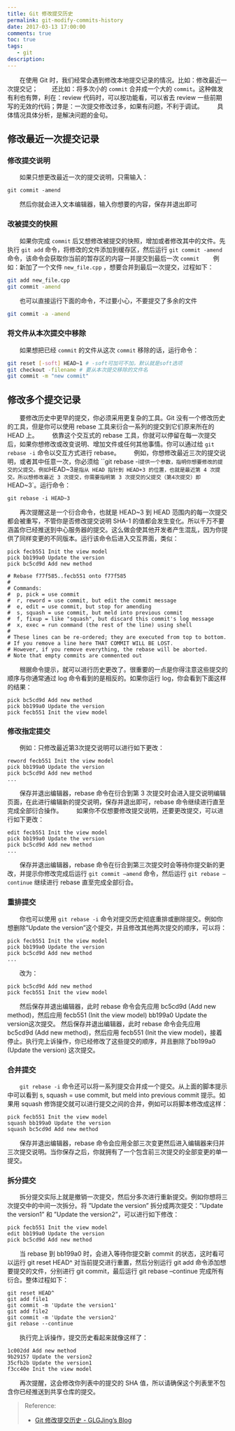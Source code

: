 ```yaml
---
title: Git 修改提交历史
permalink: git-modify-commits-history
date: 2017-03-13 17:00:00
comments: true
toc: true
tags: 
   - git
description: 
---
```


&emsp;&emsp;在使用 Git 时，我们经常会遇到修改本地提交记录的情况。比如：修改最近一次提交记；
&emsp;&emsp;还比如：将多次小的 `commit` 合并成一个大的 `commit`。这种做发有利也有弊，利在：review 代码时，可以按功能看，可以省去 review 一些前期写的无效的代码；弊是：一次提交修改过多，如果有问题，不利于调试。
&emsp;&emsp;具体情况具体分析，是解决问题的金句。
 
## 修改最近一次提交记录
### 修改提交说明
&emsp;&emsp;如果只想更改最近一次的提交说明，只需输入：
```
git commit -amend
```
&emsp;&emsp;然后你就会进入文本编辑器，输入你想要的内容，保存并退出即可

### 改被提交的快照
&emsp;&emsp;如果你完成 `commit` 后又想修改被提交的快照，增加或者修改其中的文件。先执行 `git add` 命令，将修改的文件添加到缓存区，然后运行 `git commit -amend` 命令，该命令会获取你当前的暂存区的内容一并提交到最后一次 `commit`
&emsp;&emsp;例如：新加了一个文件 `new_file.cpp` ，想要合并到最后一次提交，过程如下：
``` bash
git add new_file.cpp
git commit -amend
```
&emsp;&emsp;也可以直接运行下面的命令，不过要小心，不要提交了多余的文件
``` bash
git commit -a -amend
```
### 将文件从本次提交中移除
&emsp;&emsp;如果想把已经 `commit` 的文件从这次 `commit` 移除的话，运行命令：
``` bash
git reset [-soft] HEAD~1 # -soft可加可不加，默认就是soft选项
git checkout -filename # 要从本次提交移除的文件名
git commit -m "new commit"
```

## 修改多个提交记录
&emsp;&emsp;要修改历史中更早的提交，你必须采用更复杂的工具。Git 没有一个修改历史的工具，但是你可以使用 rebase 工具来衍合一系列的提交到它们原来所在的 HEAD 上。
&emsp;&emsp;依靠这个交互式的 rebase 工具，你就可以停留在每一次提交后，如果你想修改或改变说明、增加文件或任何其他事情。你可以通过给 `git rebase -i` 命令以交互方式进行 rebase。
&emsp;&emsp;例如，你想修改最近三次的提交说明，或者其中任意一次，你必须给 ``git rebase -i` 提供一个参数，指明你想要修改的提交的父提交。例如 `HEAD~3` 是指从 HEAD 指针到 HEAD+3 的位置，也就是最近第 4 次提交。所以想修改最近 3 次提交，你需要指明第 3 次提交的父提交（第4次提交）即 `HEAD~3`。运行命令：
```
git rebase -i HEAD~3
```
&emsp;&emsp;再次提醒这是一个衍合命令，也就是 HEAD~3 到 HEAD 范围内的每一次提交都会被重写，不管你是否修改提交说明 SHA-1 的值都会发生变化。所以千万不要涵盖你已经推送到中心服务器的提交。这么做会使其他开发者产生混乱，因为你提供了同样变更的不同版本。运行该命令后进入交互界面，类似：
```
pick fecb551 Init the view model
pick bb199a0 Update the version
pick bc5cd9d Add new method

# Rebase f77f585..fecb551 onto f77f585
#
# Commands:
#  p, pick = use commit
#  r, reword = use commit, but edit the commit message
#  e, edit = use commit, but stop for amending
#  s, squash = use commit, but meld into previous commit
#  f, fixup = like "squash", but discard this commit's log message
#  x, exec = run command (the rest of the line) using shell
#
# These lines can be re-ordered; they are executed from top to bottom.
# If you remove a line here THAT COMMIT WILL BE LOST.
# However, if you remove everything, the rebase will be aborted.
# Note that empty commits are commented out
```
&emsp;&emsp;根据命令提示，就可以进行历史更改了。很重要的一点是你得注意这些提交的顺序与你通常通过 log 命令看到的是相反的。如果你运行 log，你会看到下面这样的结果：
```
pick bc5cd9d Add new method
pick bb199a0 Update the version
pick fecb551 Init the view model
```

### 修改指定提交
&emsp;&emsp;例如：只修改最近第3次提交说明可以进行如下更改：
```
reword fecb551 Init the view model
pick bb199a0 Update the version
pick bc5cd9d Add new method
...
```
&emsp;&emsp;保存并退出编辑器，rebase 命令在衍合到第 3 次提交时会进入提交说明编辑页面，在此进行编辑新的提交说明，保存并退出即可，rebase 命令继续进行直至完成全部衍合操作。
&emsp;&emsp;如果你不仅想要修改提交说明，还要更改提交，可以进行如下更改：
```
edit fecb551 Init the view model
pick bb199a0 Update the version
pick bc5cd9d Add new method
...
```
&emsp;&emsp;保存并退出编辑器，rebase 命令在衍合到第三次提交时会等待你提交新的更改，并提示你修改完成后运行 `git commit –amend` 命令，然后运行 `git rebase –continue` 继续进行 rebase 直至完成全部衍合。

### 重排提交
&emsp;&emsp;你也可以使用 `git rebase -i` 命令对提交历史彻底重排或删除提交。例如你想删除”Update the version”这个提交，并且修改其他两次提交的顺序，可以将：
```
pick fecb551 Init the view model
pick bb199a0 Update the version
pick bc5cd9d Add new method
...
```
&emsp;&emsp;改为：
```
pick bc5cd9d Add new method
pick fecb551 Init the view model
```
&emsp;&emsp;然后保存并退出编辑器，此时 rebase 命令会先应用 bc5cd9d (Add new method)，然后应用 fecb551 (Init the view model) bb199a0 Update the version这次提交。 然后保存并退出编辑器，此时 rebase 命令会先应用 bc5cd9d (Add new method)，然后应用 fecb551 (Init the view model)，接着停止。执行完上诉操作，你已经修改了这些提交的顺序，并且删除了bb199a0 (Update the version) 这次提交。

### 合并提交
&emsp;&emsp;`git rebase -i` 命令还可以将一系列提交合并成一个提交。从上面的脚本提示中可以看到 s, squash = use commit, but meld into previous commit 提示。如果用 squash 修饰提交就可以进行提交之间的合并，例如可以将脚本修改成这样：
```
pick fecb551 Init the view model
squash bb199a0 Update the version
squash bc5cd9d Add new method
```
&emsp;&emsp;保存并退出编辑器，rebase 命令会应用全部三次变更然后进入编辑器来归并三次提交说明。当你保存之后，你就拥有了一个包含前三次提交的全部变更的单一提交。

### 拆分提交
&emsp;&emsp;拆分提交实际上就是撤销一次提交，然后分多次进行重新提交。例如你想将三次提交中的中间一次拆分。将 ”Update the version” 拆分成两次提交：”Update the version1” 和 ”Update the version2”，可以进行如下修改：
```
pick fecb551 Init the view model
edit bb199a0 Update the version
pick bc5cd9d Add new method
```
&emsp;&emsp;当 rebase 到 bb199a0 时，会进入等待你提交新 commit 的状态，这时看可以运行 git reset HEAD^ 对当前提交进行重置，然后分别运行 git add 命令添加想要提交的文件，分别进行 git commit，最后运行 git rebase –continue 完成所有衍合。整体过程如下：
```
git reset HEAD^
git add file1
git commit -m 'Update the version1'
git add file2
git commit -m 'Update the version2'
git rebase --continue
```
&emsp;&emsp;执行完上诉操作，提交历史看起来就像这样了：
```
1c002dd Add new method
9b29157 Update the version2
35cfb2b Update the version1
f3cc40e Init the view model
```
&emsp;&emsp;再次提醒，这会修改你列表中的提交的 SHA 值，所以请确保这个列表里不包含你已经推送到共享仓库的提交。

> Reference:
> - [Git 修改提交历史 - GLGJing&#8217;s Blog](http://glgjing.github.io/blog/2015/01/06/git-xiu-gai-ti-jiao-li-shi/)
